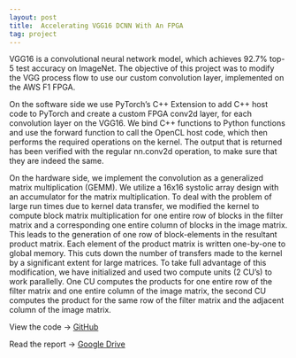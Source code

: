 ```yaml
---
layout: post
title:  Accelerating VGG16 DCNN With An FPGA
tag: project
---
```


VGG16 is a convolutional neural network model, which achieves 92.7% top-5 test accuracy on ImageNet. The objective of this project was to modify the VGG process flow to use our custom convolution layer, implemented on the AWS F1 FPGA.

On the software side we use PyTorch’s C++ Extension to add C++ host code to PyTorch and create a custom FPGA conv2d layer, for each convolution layer on the VGG16. We bind C++ functions to Python functions and use the forward function to call the OpenCL
host code, which then performs the required operations on the kernel. The output that is returned has been verified with the regular nn.conv2d operation, to make sure that they are indeed the same.

On the hardware side, we implement the convolution as a generalized matrix multiplication (GEMM). We utilize a 16x16 systolic array design with an accumulator for the matrix multiplication. To deal with the problem of large run times due to kernel data transfer, we modified the kernel to compute block matrix multiplication for one entire row of blocks in the filter matrix and a corresponding
one entire column of blocks in the image matrix. This leads to the generation of one row of block-elements in the resultant product matrix. Each element of the product matrix is written one-by-one to global memory. This cuts down the number of transfers made to the kernel by a significant extent for large matrices. To take full advantage of this modification, we have initialized
and used two compute units (2 CU’s) to work parallelly. One CU computes the products for one entire row of the filter matrix and one entire column of the image matrix, the second CU computes the product for the same row of the filter matrix and the adjacent column of the image matrix.

View the code -> [GitHub](https://github.com/rashmip98/accelerating-vgg16)

Read the report -> [Google Drive](https://drive.google.com/file/d/1_t-ZUs8Ksm7X3zX2y6vlzE8V9R8Q-tjK/view)
